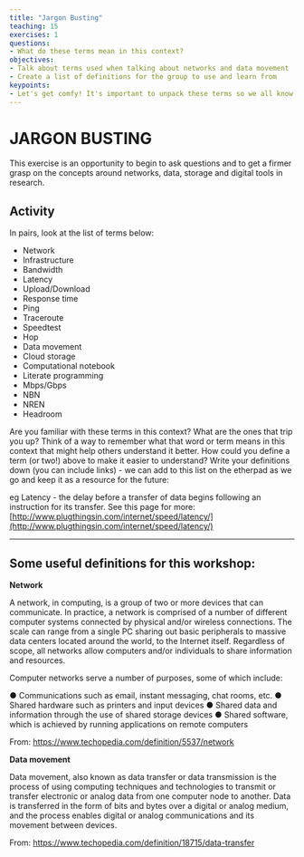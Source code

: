 ```yaml
---
title: "Jargon Busting"
teaching: 15
exercises: 1
questions:
- What do these terms mean in this context?
objectives:
- Talk about terms used when talking about networks and data movement
- Create a list of definitions for the group to use and learn from
keypoints:
- Let's get comfy! It's important to unpack these terms so we all know what we mean and can feel more confident talking about networks and data movement.
---
```


# JARGON BUSTING
 
This exercise is an opportunity to begin to ask questions and to get a firmer grasp on the concepts around networks, data, storage and digital tools in research.
 
## Activity
 
In pairs, look at the list of terms below:

- Network
- Infrastructure
- Bandwidth
- Latency
- Upload/Download
- Response time
- Ping
- Traceroute
- Speedtest
- Hop
- Data movement
- Cloud storage
- Computational notebook
- Literate programming
- Mbps/Gbps
- NBN
- NREN
- Headroom

Are you familiar with these terms in this context? What are the ones that trip you up? Think of a way to remember what that word or term means in this context that might help others understand it better. How could you define a term (or two!) above to make it easier to understand? Write your definitions down (you can include links) - we can add to this list on the etherpad as we go and keep it as a resource for the future:
 
eg Latency - the delay before a transfer of data begins following an instruction for its transfer. See this page for more: [http://www.plugthingsin.com/internet/speed/latency/](http://www.plugthingsin.com/internet/speed/latency/)

---
## Some useful definitions for this workshop:

**Network**

A network, in computing, is a group of two or more devices that can communicate. In practice, a network is comprised of a number of different computer systems connected by physical and/or wireless connections. The scale can range from a single PC sharing out basic peripherals to massive data centers located around the world, to the Internet itself. Regardless of scope, all networks allow computers and/or individuals to share information and resources.

Computer networks serve a number of purposes, some of which include:

●	Communications such as email, instant messaging, chat rooms, etc.
●	Shared hardware such as printers and input devices
●	Shared data and information through the use of shared storage devices
●	Shared software, which is achieved by running applications on remote computers

From: https://www.techopedia.com/definition/5537/network

**Data movement**

Data movement, also known as data transfer or data transmission is the process of using computing techniques and technologies to transmit or transfer electronic or analog data from one computer node to another. Data is transferred in the form of bits and bytes over a digital or analog medium, and the process enables digital or analog communications and its movement between devices.

From: https://www.techopedia.com/definition/18715/data-transfer


 

